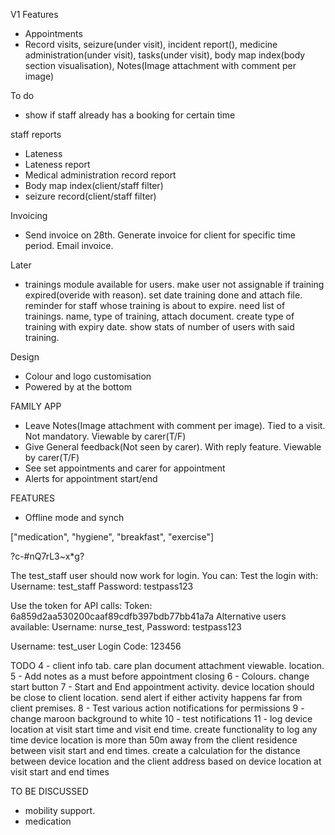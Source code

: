 V1 Features
- Appointments
- Record visits, seizure(under visit), incident report(), medicine administration(under visit), tasks(under visit), body map index(body section visualisation), Notes(Image attachment with comment per image) 

To do
- show if staff already has a booking for certain time

staff reports
- Lateness
- Lateness report
- Medical administration record report
- Body map index(client/staff filter)
- seizure record(client/staff filter)

Invoicing
- Send invoice on 28th. Generate invoice for client for specific time period. Email invoice.

Later
- trainings module available for users. make user not assignable if training expired(overide with reason). set date training done and attach file. reminder for staff whose training is about to expire. need list of trainings. name, type of training, attach document. create type of training with expiry date. show stats of number of users with said training.

Design
- Colour and logo customisation
- Powered by at the bottom

FAMILY APP
- Leave Notes(Image attachment with comment per image). Tied to a visit. Not mandatory. Viewable by carer(T/F)
- Give General feedback(Not seen by carer). With reply feature. Viewable by carer(T/F)
- See set appointments and carer for appointment
- Alerts for appointment start/end

FEATURES
- Offline mode and synch


["medication", "hygiene", "breakfast", "exercise"]

?c-#nQ7rL3~x*g?

The test_staff user should now work for login. You can:
Test the login with:
Username: test_staff
Password: testpass123

Use the token for API calls:
Token: 6a859d2aa530200caaf89cdfb397bdb77bb41a7a
Alternative users available:
Username: nurse_test, Password: testpass123

Username: test_user
Login Code: 123456

TODO
4 - client info tab. care plan document attachment viewable. location.
5 - Add notes as a must before appointment closing
6 - Colours. change start button
7 - Start and End appointment activity. device location should be close to client location. send alert if either activity happens far from client premises.
8 - Test various action notifications for permissions
9 - change maroon background to white
10 - test notifications
11 - log device location at visit start time and visit end time. create functionality to log any time device location is more than 50m away from the client residence between visit start and end times. create a calculation for the distance between device location and the client address based on device location at visit start and end times



TO BE DISCUSSED
- mobility support. 
- medication